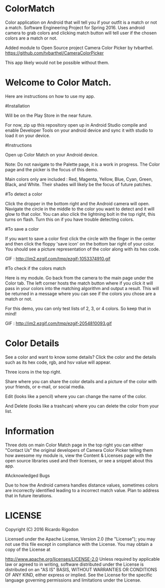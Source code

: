 # ColorMatch
Color application on Android that will tell you if your outfit is a match or not a match. Software Engineering Project for Spring 2016.
Uses android camera to grab colors and clicking match button will tell user if the chosen colors are a match or not.

Added module to Open Source project Camera Color Picker by tvbarthel. https://github.com/tvbarthel/CameraColorPicker

This app likely would not be possible without them.

# Welcome to Color Match.

Here are instructions on how to use my app.


#Installation

Will be on the Play Store in the near future.

For now, zip up this repository open up in Android Studio compile and enable Developer Tools on your android device and sync it with studio to load it on your device.

#Instructions

Open up Color Match on your Android device.

Note: Do not navigate to the Palette page, it is a work in progress. The Color page and the picker is the focus of this demo.

Main colors only are included : Red, Magenta, Yellow, Blue, Cyan, Green, Black, and White. Their shades will likely be the focus of future patches.


#To detect a color

Click the dropper in the bottom right and the Android camera will open.
Navigate the circle in the middle to the color you want to detect and it will glow to that color.
You can also click the lightning bolt in the top right, this turns on flash. Turn this on if you have trouble detecting colors.


#To save a color

If you want to save a color first click the circle with the finger in the center and then click the floppy 'save icon' on the bottom bar right of your color. You should see a picture representation of the color along with its hex code.

GIF : http://im2.ezgif.com/tmp/ezgif-1053374910.gif


#To check if the colors match

Here is my module. Go back from the camera to the main page under the Color tab. The left corner hosts the match button where if you click it will pass in your colors into the matching algorithm and output a result. This will be returned in a message where you can see if the colors you chose are a match or not.

For this demo, you can only test lists of 2, 3, or 4 colors. So keep that in mind!

GIF : http://im2.ezgif.com/tmp/ezgif-2054810093.gif


# Color Details

See a color and want to know some details? Click the color and the details such as its hex code, rgb, and hsv value will appear.

Three icons in the top right.

Share where you can share the color details and a picture of the color with your friends, or e-mail, or social media. 

Edit (looks like a pencil) where you can change the name of the color. 

And Delete (looks like a trashcan) where you can delete the color from your list.



# Information

Three dots on main Color Match page in the top right you can either "Contact Us" the original developers of Camera Color Picker telling them how awesome my module is, view the Content & Licenses page with the open source libraries used and their licenses, or see a snippet about this app.


#Acknowledged Bugs

Due to how the Android camera handles distance values, sometimes colors are incorrectly identified leading to a incorrect match value. Plan to address that in future iterations.




# LICENSE

Copyright (C) 2016 Ricardo Rigodon

Licensed under the Apache License, Version 2.0 (the "License"); you may not use this file except in compliance with the License. You may obtain a copy of the License at

http://www.apache.org/licenses/LICENSE-2.0
Unless required by applicable law or agreed to in writing, software distributed under the License is distributed on an "AS IS" BASIS, WITHOUT WARRANTIES OR CONDITIONS OF ANY KIND, either express or implied. See the License for the specific language governing permissions and limitations under the License.
